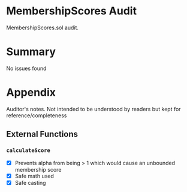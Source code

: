# MembershipScores Audit

MembershipScores.sol audit.

# Summary

No issues found

# Appendix

Auditor's notes. Not intended to be understood by readers but kept for reference/completeness

## External Functions

### `calculateScore`

- [x] Prevents alpha from being > 1 which would cause an unbounded membership score
- [x] Safe math used
- [x] Safe casting
